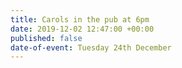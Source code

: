 ```yaml
---
title: Carols in the pub at 6pm
date: 2019-12-02 12:47:00 +00:00
published: false
date-of-event: Tuesday 24th December
---
```


